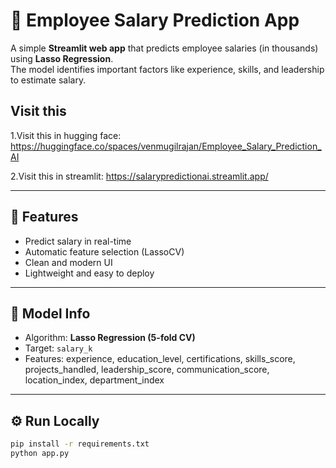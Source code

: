 # 💼 Employee Salary Prediction App

A simple **Streamlit web app** that predicts employee salaries (in thousands) using **Lasso Regression**.  
The model identifies important factors like experience, skills, and leadership to estimate salary.
## Visit this
1.Visit this in hugging face: https://huggingface.co/spaces/venmugilrajan/Employee_Salary_Prediction_AI

2.Visit this in streamlit: https://salarypredictionai.streamlit.app/

---

## 🚀 Features
- Predict salary in real-time  
- Automatic feature selection (LassoCV)  
- Clean and modern UI  
- Lightweight and easy to deploy  

---

## 🧠 Model Info
- Algorithm: **Lasso Regression (5-fold CV)**
- Target: `salary_k`
- Features: experience, education_level, certifications, skills_score, projects_handled, leadership_score, communication_score, location_index, department_index

---

## ⚙️ Run Locally
```bash
pip install -r requirements.txt
python app.py

